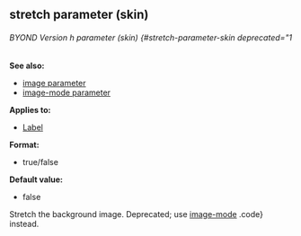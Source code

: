 ## stretch parameter (skin) 
###### BYOND Version h parameter (skin) {#stretch-parameter-skin deprecated="1
**See also:**
+   [image parameter](/ref/%7Bskin%7D/param/image.md) 
+   [image-mode parameter](/ref/%7Bskin%7D/param/image-mode.md) 
<!-- -->
**Applies to:**
+   [Label](/ref/%7Bskin%7D/control/label.md) 
<!-- -->
**Format:**
+   true/false
<!-- -->
**Default value:**
+   false


Stretch the background image.
Deprecated; use [image-mode](/ref/%7Bskin%7D/param/image-mode.md) .code}
instead.